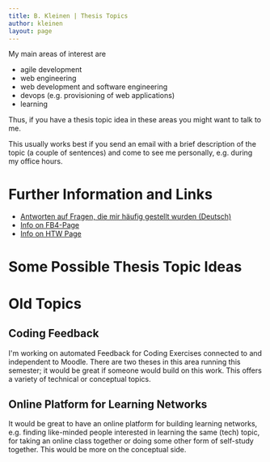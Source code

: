 ```yaml
---
title: B. Kleinen | Thesis Topics
author: kleinen
layout: page
---
```


My main areas of interest are

* agile development
* web engineering
* web development and software engineering
* devops (e.g. provisioning of web applications)
* learning

Thus, if you have a thesis topic idea in these areas you might want to talk to me.

This usually works best if you send an email with a brief description of the topic (a couple of sentences) and come to
see me personally, e.g. during my office hours.


# Further Information and Links
* [Antworten auf Fragen, die mir häufig gestellt wurden (Deutsch)](faq.html)
* [Info on FB4-Page](http://www.f4.htw-berlin.de/fuer-studierende/abschlussarbeit-kolloquium/)
* [Info on HTW Page](http://www.htw-berlin.de/studieren/pruefungen-praktikum-absolvieren/abschlussarbeiten/)

# Some Possible Thesis Topic Ideas

# Old Topics

## Coding Feedback

I'm working on automated Feedback for Coding Exercises connected to and independent to Moodle. There are two theses in this area running this semester; it would be great if someone would build on this work. This offers a variety of technical or conceptual topics.

## Online Platform for Learning Networks

It would be great to have an online platform for building learning networks, e.g. finding like-minded people interested in learning the same (tech) topic, for taking an online class together or doing some other form of self-study together. This would be more on the conceptual side.






